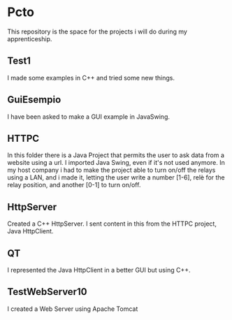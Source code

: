 # Pcto

This repository is the space for the projects i will do during my apprenticeship.

## Test1

I made some examples in C++ and tried some new things.

## GuiEsempio

I have been asked to make a GUI example in JavaSwing. 

## HTTPC

In this folder there is a Java Project that permits the user to ask data from a website using a url. I imported Java Swing, even if it's not used anymore. In my host company i had to make the project able to turn on/off the relays using a LAN, and i made it, letting the user write a number [1-6], relè for the relay position, and another [0-1] to turn on/off. 

## HttpServer

Created a C++ HttpServer. I sent content in this from the HTTPC project, Java HttpClient.

## QT 

I represented the Java HttpClient in a better GUI but using C++. 

## TestWebServer10

I created a Web Server using Apache Tomcat 
